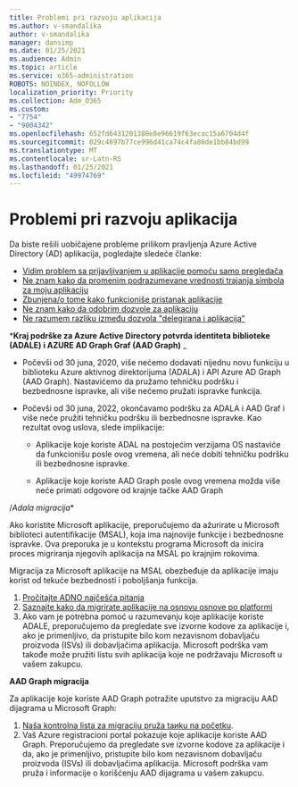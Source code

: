 ```yaml
---
title: Problemi pri razvoju aplikacija
ms.author: v-smandalika
author: v-smandalika
manager: dansimp
ms.date: 01/25/2021
ms.audience: Admin
ms.topic: article
ms.service: o365-administration
ROBOTS: NOINDEX, NOFOLLOW
localization_priority: Priority
ms.collection: Adm_O365
ms.custom:
- "7754"
- "9004342"
ms.openlocfilehash: 652fd6431201380e8e96619f63ecac15a6704d4f
ms.sourcegitcommit: 029c4697b77ce996d41ca74c4fa86de1bb84bd99
ms.translationtype: MT
ms.contentlocale: sr-Latn-RS
ms.lasthandoff: 01/25/2021
ms.locfileid: "49974769"
---
```

# <a name="issues-developing-applications"></a>Problemi pri razvoju aplikacija

Da biste rešili uobičajene probleme prilikom pravljenja Azure Active Directory (AD) aplikacija, pogledajte sledeće članke:

- [Vidim problem sa prijavljivanjem u aplikacije pomoću samo pregledača](https://docs.microsoft.com/office365/troubleshoot/miscellaneous/chrome-behavior-affects-applications) 
- [Ne znam kako da promenim podrazumevane vrednosti trajanja simbola za moju aplikaciju](https://docs.microsoft.com/azure/active-directory/develop/registration-config-change-token-lifetime-how-to) 
- [Zbunjena/o tome kako funkcioniše pristanak aplikacije](https://docs.microsoft.com/azure/active-directory/application-dev-consent-framework) 
- [Ne znam kako da odobrim dozvole za aplikaciju](https://docs.microsoft.com/azure/active-directory/manage-apps/configure-user-consent) 
- [Ne razumem razliku između dozvola "delegirana i aplikacija"](https://docs.microsoft.com/azure/active-directory/develop/delegated-and-app-perms)

***Kraj podrške za Azure Active Directory potvrda identiteta biblioteke (ADALE) i AZURE AD Graph Graf (AAD Graph)** _

- Počevši od 30 juna, 2020, više nećemo dodavati nijednu novu funkciju u biblioteku Azure aktivnog direktorijuma (ADALA) i API Azure AD Graph (AAD Graph). Nastavićemo da pružamo tehničku podršku i bezbednosne ispravke, ali više nećemo pružati ispravke funkcija.

- Počevši od 30 juna, 2022, okončavamo podršku za ADALA i AAD Graf i više neće pružiti tehničku podršku ili bezbednosne ispravke. Kao rezultat ovog uslova, slede implikacije:

    - Aplikacije koje koriste ADAL na postojećim verzijama OS nastaviće da funkcionišu posle ovog vremena, ali neće dobiti tehničku podršku ili bezbednosne ispravke.

    - Aplikacije koje koriste AAD Graph posle ovog vremena možda više neće primati odgovore od krajnje tačke AAD Graph

/*Adala migracija**

Ako koristite Microsoft aplikacije, preporučujemo da ažurirate u Microsoft biblioteci autentifikacije (MSAL), koja ima najnovije funkcije i bezbednosne ispravke. Ova preporuka je u kontekstu programa Microsoft da inicira proces migriranja njegovih aplikacija na MSAL po krajnjim rokovima. 

Migracija za Microsoft aplikacije na MSAL obezbeđuje da aplikacije imaju korist od tekuće bezbednosti i poboljšanja funkcija.

1. [Pročitajte ADNO najčešća pitanja](https://docs.microsoft.com/azure/active-directory/develop/msal-migration#frequently-asked-questions-faq) 
2. [Saznajte kako da migrirate aplikacije na osnovu osnove po platformi](https://docs.microsoft.com/azure/active-directory/develop/msal-migration#frequently-asked-questions-faq) 
3. Ako vam je potrebna pomoć u razumevanju koje aplikacije koriste ADALE, preporučujemo da pregledate sve izvorne kodove za aplikacije i, ako je primenljivo, da pristupite bilo kom nezavisnom dobavljaču proizvoda (ISVs) ili dobavljačima aplikacija. Microsoft podrška vam takođe može pružiti listu svih aplikacija koje ne podržavaju Microsoft u vašem zakupcu.

**AAD Graph migracija**

Za aplikacije koje koriste AAD Graph potražite uputstvo za migraciju AAD dijagrama u Microsoft Graph:

1. [Naša kontrolna lista za migraciju pruža taиku na početku](https://docs.microsoft.com/graph/migrate-azure-ad-graph-planning-checklist). 
2. Vaš Azure registracioni portal pokazuje koje aplikacije koriste AAD Graph. Preporučujemo da pregledate sve izvorne kodove za aplikacije i da, ako je primenljivo, pristupite bilo kom nezavisnom dobavljaču proizvoda (ISVs) ili dobavljačima aplikacija. Microsoft podrška vam pruža i informacije o korišćenju AAD dijagrama u vašem zakupcu.







